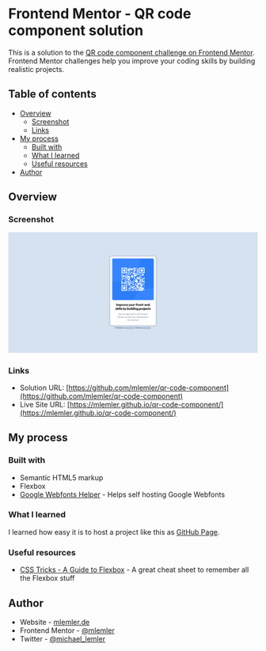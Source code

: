 # Frontend Mentor - QR code component solution

This is a solution to the [QR code component challenge on Frontend Mentor](https://www.frontendmentor.io/challenges/qr-code-component-iux_sIO_H). Frontend Mentor challenges help you improve your coding skills by building realistic projects. 

## Table of contents

- [Overview](#overview)
  - [Screenshot](#screenshot)
  - [Links](#links)
- [My process](#my-process)
  - [Built with](#built-with)
  - [What I learned](#what-i-learned)
  - [Useful resources](#useful-resources)
- [Author](#author)

## Overview

### Screenshot

![Screenshot](./images/screenshot.png)

### Links

- Solution URL: [https://github.com/mlemler/qr-code-component](https://github.com/mlemler/qr-code-component)
- Live Site URL: [https://mlemler.github.io/qr-code-component/](https://mlemler.github.io/qr-code-component/)

## My process

### Built with

- Semantic HTML5 markup
- Flexbox
- [Google Webfonts Helper](https://google-webfonts-helper.herokuapp.com/fonts) - Helps self hosting Google Webfonts

### What I learned

I learned how easy it is to host a project like this as [GitHub Page](https://docs.github.com/en/pages/quickstart).

### Useful resources

- [CSS Tricks - A Guide to Flexbox](https://css-tricks.com/snippets/css/a-guide-to-flexbox/) - A great cheat sheet to remember all the Flexbox stuff

## Author

- Website - [mlemler.de](https://mlemler.de)
- Frontend Mentor - [@mlemler](https://www.frontendmentor.io/profile/mlemler)
- Twitter - [@michael_lemler](https://twitter.com/michael_lemler)
